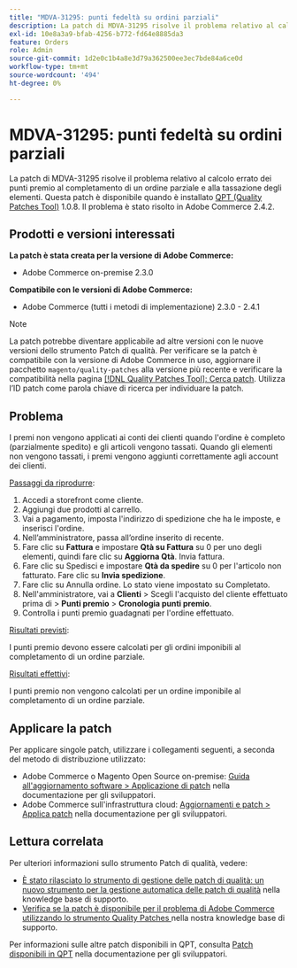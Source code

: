 ```yaml
---
title: "MDVA-31295: punti fedeltà su ordini parziali"
description: La patch di MDVA-31295 risolve il problema relativo al calcolo errato dei punti premio al completamento di un ordine parziale e alla tassazione degli elementi. Questa patch è disponibile quando è installato [Quality Patches Tool (QPT)](/help/announcements/adobe-commerce-announcements/magento-quality-patches-released-new-tool-to-self-serve-quality-patches.md) 1.0.8. Il problema è stato risolto in Adobe Commerce 2.4.2.
exl-id: 10e8a3a9-bfab-4256-b772-fd64e8885da3
feature: Orders
role: Admin
source-git-commit: 1d2e0c1b4a8e3d79a362500ee3ec7bde84a6ce0d
workflow-type: tm+mt
source-wordcount: '494'
ht-degree: 0%

---
```


# MDVA-31295: punti fedeltà su ordini parziali

La patch di MDVA-31295 risolve il problema relativo al calcolo errato dei punti premio al completamento di un ordine parziale e alla tassazione degli elementi. Questa patch è disponibile quando è installato [QPT (Quality Patches Tool)](/help/announcements/adobe-commerce-announcements/magento-quality-patches-released-new-tool-to-self-serve-quality-patches.md) 1.0.8. Il problema è stato risolto in Adobe Commerce 2.4.2.

## Prodotti e versioni interessati

**La patch è stata creata per la versione di Adobe Commerce:**

* Adobe Commerce on-premise 2.3.0

**Compatibile con le versioni di Adobe Commerce:**

* Adobe Commerce (tutti i metodi di implementazione) 2.3.0 - 2.4.1

>[!NOTE]
>
>La patch potrebbe diventare applicabile ad altre versioni con le nuove versioni dello strumento Patch di qualità. Per verificare se la patch è compatibile con la versione di Adobe Commerce in uso, aggiornare il pacchetto `magento/quality-patches` alla versione più recente e verificare la compatibilità nella pagina [[!DNL Quality Patches Tool]: Cerca patch](https://devdocs.magento.com/quality-patches/tool.html#patch-grid). Utilizza l’ID patch come parola chiave di ricerca per individuare la patch.

## Problema

I premi non vengono applicati ai conti dei clienti quando l&#39;ordine è completo (parzialmente spedito) e gli articoli vengono tassati. Quando gli elementi non vengono tassati, i premi vengono aggiunti correttamente agli account dei clienti.

<u>Passaggi da riprodurre</u>:

1. Accedi a storefront come cliente.
1. Aggiungi due prodotti al carrello.
1. Vai a pagamento, imposta l&#39;indirizzo di spedizione che ha le imposte, e inserisci l&#39;ordine.
1. Nell’amministratore, passa all’ordine inserito di recente.
1. Fare clic su **Fattura** e impostare **Qtà su Fattura** su 0 per uno degli elementi, quindi fare clic su **Aggiorna Qtà**. Invia fattura.
1. Fare clic su Spedisci e impostare **Qtà da spedire** su 0 per l&#39;articolo non fatturato. Fare clic su **Invia spedizione**.
1. Fare clic su Annulla ordine. Lo stato viene impostato su Completato.
1. Nell&#39;amministratore, vai a **Clienti** > Scegli l&#39;acquisto del cliente effettuato prima di > **Punti premio** > **Cronologia punti premio**.
1. Controlla i punti premio guadagnati per l&#39;ordine effettuato.

<u>Risultati previsti</u>:

I punti premio devono essere calcolati per gli ordini imponibili al completamento di un ordine parziale.

<u>Risultati effettivi</u>:

I punti premio non vengono calcolati per un ordine imponibile al completamento di un ordine parziale.

## Applicare la patch

Per applicare singole patch, utilizzare i collegamenti seguenti, a seconda del metodo di distribuzione utilizzato:

* Adobe Commerce o Magento Open Source on-premise: [Guida all&#39;aggiornamento software > Applicazione di patch](https://devdocs.magento.com/guides/v2.4/comp-mgr/patching/mqp.html) nella documentazione per gli sviluppatori.
* Adobe Commerce sull&#39;infrastruttura cloud: [Aggiornamenti e patch > Applica patch](https://devdocs.magento.com/cloud/project/project-patch.html) nella documentazione per gli sviluppatori.

## Lettura correlata

Per ulteriori informazioni sullo strumento Patch di qualità, vedere:

* [È stato rilasciato lo strumento di gestione delle patch di qualità: un nuovo strumento per la gestione automatica delle patch di qualità](/help/announcements/adobe-commerce-announcements/magento-quality-patches-released-new-tool-to-self-serve-quality-patches.md) nella knowledge base di supporto.
* [Verifica se la patch è disponibile per il problema di Adobe Commerce utilizzando lo strumento Quality Patches ](/help/support-tools/patches-available-in-qpt-tool/check-patch-for-magento-issue-with-magento-quality-patches.md) nella nostra knowledge base di supporto.

Per informazioni sulle altre patch disponibili in QPT, consulta [Patch disponibili in QPT](https://devdocs.magento.com/quality-patches/tool.html#patch-grid) nella documentazione per gli sviluppatori.
